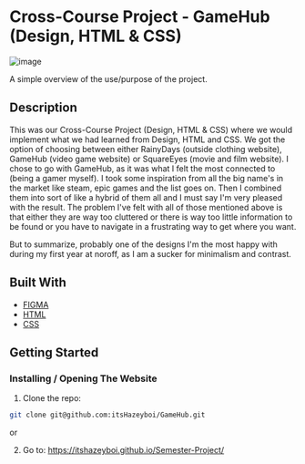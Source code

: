 # Cross-Course Project - GameHub (Design, HTML & CSS)

![image](https://github.com/itsHazeyboi/GameHub/assets/117860981/e1bb1116-ba3b-450d-939d-b206cd102c1d)


A simple overview of the use/purpose of the project.

## Description

This was our Cross-Course Project (Design, HTML & CSS) where we would implement what we had learned from Design, HTML and CSS. We got the option of choosing between either RainyDays (outside clothing website), GameHub (video game website) or SquareEyes (movie and film website). 
I chose to go with GameHub, as it was what I felt the most connected to (being a gamer myself). I took some inspiration from all the big name's in the market like steam, epic games and the list goes on. Then I combined them into sort of like a hybrid of them all and I must say I'm very pleased with the result. 
The problem I've felt with all of those mentioned above is that either they are way too cluttered or there is way too little information to be found or you have to navigate in a frustrating way to get where you want. 

But to summarize, probably one of the designs I'm the most happy with during my first year at noroff, as I am a sucker for minimalism and contrast.


## Built With

- [FIGMA](https://www.figma.com/)
- [HTML](https://html.com/)
- [CSS](https://developer.mozilla.org/en-US/docs/Web/CSS)

## Getting Started

### Installing / Opening The Website


1. Clone the repo:

```bash
git clone git@github.com:itsHazeyboi/GameHub.git
```

or 

2. Go to: https://itshazeyboi.github.io/Semester-Project/

